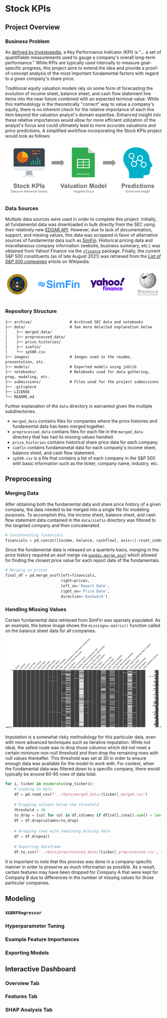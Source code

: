 # Stock KPIs
## Project Overview
### Business Problem
As [defined by Investopedia](https://www.investopedia.com/terms/k/kpi.asp), a Key Performance Indicator (KPI) is "... a set of quantifiable measurements used to gauge a company's overall long-term performance." While KPIs are typically used internally to measure goal-specific progress, this project aims to extend the idea and provide a proof-of-concept analysis of the most important fundamental factors with regard to a given company's share price.

Traditional equity valuation models rely on some form of forecasting the evolution of income sheet, balance sheet, and cash flow statement line items into the near future combined with an expected terminal value. While this methodology is the theoretically "correct" way to value a company's equity, there is no inherent check for the relative importance of each line item beyond the valuation analyst's domain expertise. Enhanced insight into these relative importances would allow for more efficient utilization of the analyst's focus and could ultimately lead to more accurate valuations and price predictions. A simplified workflow incorporating the Stock KPIs project would look as follows:

![Workflow](images/workflow.png)

### Data Sources
Multiple data sources were used in order to complete this project. Initially, all fundamental data was downloaded in bulk directly from the SEC using their relatively new [EDGAR API](https://www.sec.gov/edgar/sec-api-documentation). However, due to lack of documentation, support, and missing values, this data was scrapped in favor of alternative sources of fundamental data such as [SimFin](https://simfin.com/). Historical pricing data and miscellaneous company information (website, business summary, etc.) was obtained from Yahoo! Finance via the [`yfinance`](https://github.com/ranaroussi/yfinance) package. Finally, the current S&P 500 constituents (as of late August 2021) was retrieved from the *[List of S&P 500 companies](https://en.wikipedia.org/wiki/List_of_S%26P_500_companies)* article on Wikipedia.

![Data sources](images/data_sources.png)

### Repository Structure
```
├── archive/                 # Archived SEC data and notebooks
├── data/                    # See more detailed explanation below
│    ├── merged_data/
│    ├── preprocessed_data/
│    ├── price_histories/
│    ├── simfin/
│    └── sp500.csv
├── images/                  # Images used in the readme, presentation, etc.
├── models/                  # Exported models using joblib
├── notebooks/               # Notebooks used for data gathering, prep, modeling, etc.
├── submissions/             # Files used for the project submissions
├── .gitignore
├── LICENSE
└── README.md
```

Further explanation of the `data` directory is warranted given the multiple subdirectories. 
- `merged_data` contains files for companies where the price histories and fundamental data has been merged together.
- `preprocessed_data` contians files for each file in the `merged_data` directory that has had its missing values handled.
- `price_histories` contains historical share price data for each company.
- `simfin` contains fundamanetal data for each company's income sheet, balance sheet, and cash flow statement.
- `sp500.csv` is a file that contains a list of each company in the S&P 500 with basic information such as the ticker, company name, industry, etc.

## Preprocessing
### Merging Data
After obtaining both the fundamental data and share price history of a given company, the data needed to be merged into a single file for modeling purposes. To accomplish this, the income sheet, balance sheet, and cash flow statement data contained in the `data/simfin` directory was filtered to the targeted company and then concatenated.

```python
# Concatenating financials
financials = pd.concat([income, balance, cashflow], axis=1).reset_index()
```

Since the fundamental data is released on a quarterly basis, merging in the price history required an asof merge via [`pandas.merge_asof`](https://pandas.pydata.org/pandas-docs/version/0.25.0/reference/api/pandas.merge_asof.html) which allowed for finding the closest price value for each report date of the fundamentals.

```python
# Merging in prices
final_df = pd.merge_asof(left=financials,
                         right=prices,
                         left_on='Report Date', 
                         right_on='Price Date', 
                         direction='backward')
```

### Handling Missing Values
Certain fundamental data retrieved from SimFin was sparsely populated. As an example, the below image shows the `missingno.matrix()` function called on the balance sheet data for all companies.

![Missing balance sheet data](images/balance_sheet_msno_matrix.png)

Imputation is a somewhat risky methodology for this particular data, even with more advanced techniques such as iterative imputation. While not ideal, the safest route was to drop those columns which did not meet a certain minimum non-null threshold and then drop the remaining rows with null values thereafter. This threshold was set at 30 in order to ensure enough data was available for the model to work with. For context, when the fundamental data was filtered down to a specific company, there would typically be around 60-65 rows of data total. 

```python
for i, ticker in enumerate(snp_tickers):
    # Loading in data
    df = pd.read_csv(f'../data/merged_data/{ticker}_merged.csv')
    
    # Dropping columns below the threshold
    threshold = 30
    to_drop = [col for col in df.columns if df[col].isna().sum() > len(df) - threshold]
    df = df.drop(columns=to_drop)
    
    # Dropping rows with remaining missing data
    df = df.dropna()
    
    # Exporting dataframe
    df.to_csv(f'../data/preprocessed_data/{ticker}_preprocessed.csv', index=False)
```

It is important to note that this process was done in a company-specific manner in order to preserve as much information as possible. As a result, certain features may have been dropped for Company A that were kept for Company B due to differences in the number of missing values for those particular companies.

## Modeling
### `XGBRFRegressor`
### Hyperparameter Tuning
### Example Feature Importances
### Exporting Models

## Interactive Dashboard
### Overview Tab
### Features Tab
### SHAP Analysis Tab